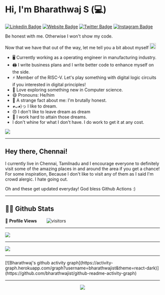 # Hi, I'm Bharathwaj S (:computer:)

[![Linkedin Badge](https://img.shields.io/badge/-LinkedIn-0e76a8?style=flat-square&logo=Linkedin&logoColor=white)](https://linkedin.com/in/bharathwajist)
[![Website Badge](https://img.shields.io/badge/Website-3b5998?style=flat-square&logo=google-chrome&logoColor=white)](http://tamaai.com/)
[![Twitter Badge](https://img.shields.io/badge/-Twitter-00acee?style=flat-square&logo=Twitter&logoColor=white)](https://twitter.com/BharathWajist)
[![Instagram Badge](https://img.shields.io/badge/-Instagram-e4405f?style=flat-square&logo=Instagram&logoColor=white)](https://instagram.com/bharathwajist/)
<!-- [![Medium Badge](https://img.shields.io/badge/Medium-12100E?style=flat-square&logo=Medium&logoColor=white)](https://medium.com/@sachinmalhotra) -->

Be honest with me. Otherwise I won't show my code.

<!-- markdownlint-disable MD033 -->
<!-- <a href="https://app.daily.dev/edorado93"><img src="https://github.com/edorado93/edorado93/blob/main/devcard.svg" width="200" align="right" alt="Sachin Malhotra's Dev Card"/></a> -->
<!-- markdownlint-enable MD033 -->

Now that we have that out of the way, let me tell you a bit about myself <img src="https://emojis.slackmojis.com/emojis/images/1520808873/3643/cool-doge.gif?1520808873" width="20" />

* 🖥️ Currently working as a operating engineer in manufacturing industry.
* 🖨️ I write business plans and I write better code to enhance myself on the side.
* ⚡ Member of the RISC-V. Let's play something with digital logic circuits if you interested in digital principles!
* 🧐 Love exploring something new in Computer science.
* 😄 Pronouns: He/him
* 🤯 A strange fact about me: I'm brutally honest.
* ◕ᴗ◕)っ I like to dream. 
* 😠 I don't like to leave dream as dream
* 💪 I work hard to attain those dreams.
* I don't whine for what I don't have. I do work to get it at any cost.
<p align="left">
  <img src="https://quotes-github-readme.vercel.app/api?type=horizontal&theme=light)](https://github.com/piyushsuthar/github-readme-quotes" />
</p>
  
 ---
## Hey there, Chennai!

I currently live in Chennai, Tamilnadu and I encourage everyone to definitely visit some of the amazing places in and around the area if you get a chance! For some inspiration, Because I don't like to visit any of them as I said I'm crowd alergic. I hate going out.

Oh and these get updated everyday! God bless Github Actions :)

---
## 👨‍💻 Github Stats
🌱 **Profile Views**&nbsp;&nbsp;&nbsp;&nbsp;&nbsp;&nbsp;&nbsp;
![visitors](https://profile-counter.glitch.me/bharathwajist/count.svg?align=center)

<hr>
 
<img align="center" src="https://github-readme-stats.vercel.app/api/top-langs/?username=bharathwajist&theme=dark&layout=compact" />
 <hr>
<img align="center" src="https://github-readme-stats.vercel.app/api?username=bharathwajist&show_icons=true&theme=dracula" />

<hr>
[![Bharathwaj's github activity graph](https://activity-graph.herokuapp.com/graph?username=bharathwajist&theme=react-dark)](https://github.com/bharathwajist/github-readme-activity-graph)
<hr>
<p align="center">
  <img src="https://capsule-render.vercel.app/api?type=waving&color=gradient&height=110&section=footer&animation=twinkling"/>
</p>
